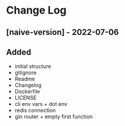 # Change Log
## [naive-version] - 2022-07-06
## Added
- initial structure
- gitignore
- Readme
- Changelog
- Dockerfile
- LICENSE
- cli env vars + dot env
- redis connection
- gin router + empty first function